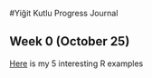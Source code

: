 #Yiğit Kutlu Progress Journal

## Week 0 (October 25)

[Here](C:\Users\yigit\Documents\GitHub\fall20-yigitkutlu\files\example_homework_0.html) is my 5 interesting R examples


